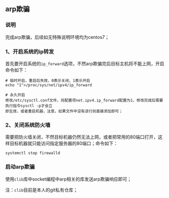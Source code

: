 ## arp欺骗
### 说明
完成arp欺骗，后续如无特殊说明环境均为centos7；
### 1、开启系统的ip转发
首先要开启系统的`ip_forward`选项，不然arp欺骗完后目标主机将不能上网，开启命令如下：
```
# 临时开启，重启后失效，0表示关闭，1表示开启
echo "1">/proc/sys/net/ipv4/ip_forward

# 永久开启
修改/etc/sysctl.conf文件，将配置项net.ipv4.ip_forward配置为1，修改完成后需要执行指令sysctl -p才会立
即生效，或者重启机器，注意，如果文件中没有该行则直接添加即可；
```

### 2、关闭系统防火墙
需要把防火墙关闭，不然目标机器仍然无法上网，或者把常用的80端口打开，这样目标机器就只能访问指定服务器的80端口；命令如下：
```
systemctl stop firewalld
```

### 启动arp欺骗
使用`clib`库中socket编程中arp相关的库发送arp欺骗响应即可； 

注：`clib`目前是本人的git私有仓库；